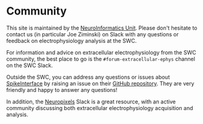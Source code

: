# Community

This site is maintained by the
[NeuroInformatics Unit](https://neuroinformatics.dev/).
Please don't hesitate to contact us
(in particular Joe Ziminski) on Slack with any questions or feedback
on electrophysiology analysis at the SWC.

For information and advice on extracellular electrophysiology from the SWC community, the
best place to go is the `#forum-extracellular-ephys` channel on the SWC Slack.

Outside the SWC, you can address any questions or issues about
[SpikeInterface](https://github.com/SpikeInterface)
by raising an issue on their
[GitHub repository](https://github.com/SpikeInterface/spikeinterface/issues).
They are very friendly and
happy to answer any questions!

In addition, the
[Neuropixels](https://neuropixelsgroup.slack.com/)
Slack is a great resource, with an active community discussing both
extracellular electrophysiology acquisition and analysis.
